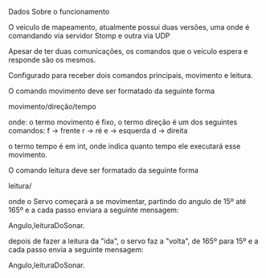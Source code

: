 Dados Sobre o funcionamento

O veiculo de mapeamento, atualmente possui duas versões, uma onde é comandando via servidor Stomp e outra via UDP

Apesar de ter duas comunicações, os comandos que o veiculo espera e responde são os mesmos.

Configurado para receber dois comandos principais, movimento e leitura.
	
O comando movimento deve ser formatado da seguinte forma

movimento/direção/tempo

onde:
o termo movimento é fixo,
o termo direção é um dos seguintes comandos:
	f -> frente
	r -> ré
	e -> esquerda
	d -> direita
	
o termo tempo é em int, onde indica quanto tempo ele executará esse movimento.

O comando leitura deve ser formatado da seguinte forma

leitura/
	
onde o Servo começará a se movimentar, partindo do angulo de 15º até 165º e a cada passo enviara a seguinte mensagem:

Angulo,leituraDoSonar.

depois de fazer a leitura da "ida", o servo faz a "volta", de 165º para 15º e a cada passo envia a seguinte mensagem:

Angulo,leituraDoSonar.


	
